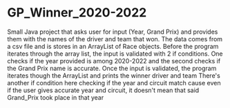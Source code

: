# GP_Winner_2020-2022

Small Java project that asks user for input (Year, Grand Prix) and provides them with the names of the driver and team that won. 
The data comes from a csv file and is stores in an ArrayList of Race objects.
Before the program iterates through the array list, the input is validated with 2 if conditions. One checks if the year provided is among 2020-2022 and the second checks if the Grand Prix
name is accurate.
Once the input is validated, the program iterates though the ArrayList and prints the winner driver and team
There's another if condition here checking if the year and circuit match cause even if the user gives accurate year and circuit, it doesn't mean that said Grand_Prix took place in that year
